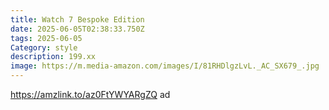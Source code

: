 ```yaml
---
title: Watch 7 Bespoke Edition
date: 2025-06-05T02:38:33.750Z
tags: 2025-06-05
Category: style
description: 199.xx
image: https://m.media-amazon.com/images/I/81RHDlgzLvL._AC_SX679_.jpg
---
```

https://amzlink.to/az0FtYWYARgZQ ad